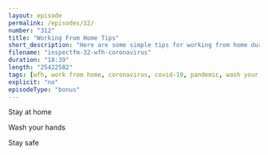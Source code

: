 ```yaml
---
layout: episode
permalink: /episodes/32/
number: "312"
title: "Working From Home Tips"
short_description: "Here are some simple tips for working from home during the COVID-19 / Coronavirus social distancing measures."
filename: "inspectfm-32-wfh-coronavirus"
duration: "18:39"
length: "25422582"
tags: [wfh, work from home, coronavirus, covid-19, pandemic, wash your hands, stay home]
explicit: "no"
episodeType: "bonus"
---
```



Stay at home

Wash your hands

Stay safe

